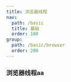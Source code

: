 ```yaml
---
title: 浏览器线程
nav:
  path: /basic
  title: 基础
  order: 100
group:
  path: /basic/browser
  order: 200
---
```

### 浏览器线程aa
